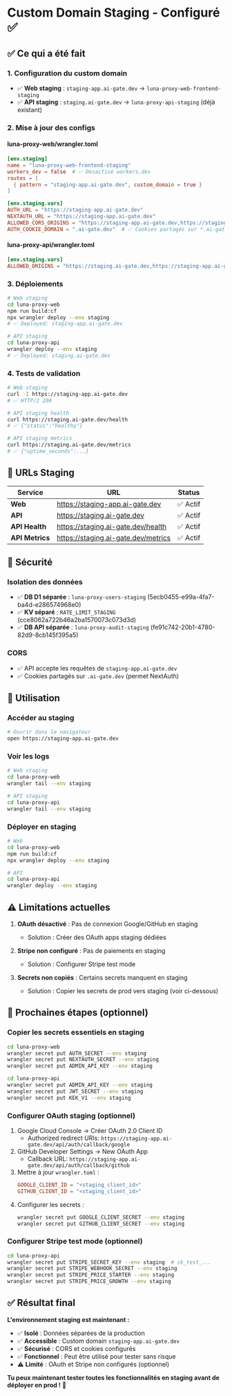 # Custom Domain Staging - Configuré ✅

## ✅ Ce qui a été fait

### 1. Configuration du custom domain
- ✅ **Web staging** : `staging-app.ai-gate.dev` → `luna-proxy-web-frontend-staging`
- ✅ **API staging** : `staging.ai-gate.dev` → `luna-proxy-api-staging` (déjà existant)

### 2. Mise à jour des configs

#### luna-proxy-web/wrangler.toml
```toml
[env.staging]
name = "luna-proxy-web-frontend-staging"
workers_dev = false  # ✅ Désactivé workers.dev
routes = [
  { pattern = "staging-app.ai-gate.dev", custom_domain = true }
]

[env.staging.vars]
AUTH_URL = "https://staging-app.ai-gate.dev"
NEXTAUTH_URL = "https://staging-app.ai-gate.dev"
ALLOWED_CORS_ORIGINS = "https://staging-app.ai-gate.dev,https://staging.ai-gate.dev"
AUTH_COOKIE_DOMAIN = ".ai-gate.dev"  # ✅ Cookies partagés sur *.ai-gate.dev
```

#### luna-proxy-api/wrangler.toml
```toml
[env.staging.vars]
ALLOWED_ORIGINS = "https://staging.ai-gate.dev,https://staging-app.ai-gate.dev,http://localhost:3000,http://localhost:3002"
```

### 3. Déploiements
```bash
# Web staging
cd luna-proxy-web
npm run build:cf
npx wrangler deploy --env staging
# ✅ Deployed: staging-app.ai-gate.dev

# API staging
cd luna-proxy-api
wrangler deploy --env staging
# ✅ Deployed: staging.ai-gate.dev
```

### 4. Tests de validation
```bash
# Web staging
curl -I https://staging-app.ai-gate.dev
# ✅ HTTP/2 200

# API staging health
curl https://staging.ai-gate.dev/health
# ✅ {"status":"healthy"}

# API staging metrics
curl https://staging.ai-gate.dev/metrics
# ✅ {"uptime_seconds":...}
```

## 🎯 URLs Staging

| Service | URL | Status |
|---------|-----|--------|
| **Web** | https://staging-app.ai-gate.dev | ✅ Actif |
| **API** | https://staging.ai-gate.dev | ✅ Actif |
| **API Health** | https://staging.ai-gate.dev/health | ✅ Actif |
| **API Metrics** | https://staging.ai-gate.dev/metrics | ✅ Actif |

## 🔐 Sécurité

### Isolation des données
- ✅ **DB D1 séparée** : `luna-proxy-users-staging` (5ecb0455-e99a-4fa7-ba4d-e286574968e0)
- ✅ **KV séparé** : `RATE_LIMIT_STAGING` (cce8062a722b46a2ba1570073c073d3d)
- ✅ **DB API séparée** : `luna-proxy-audit-staging` (fe91c742-20b1-4780-82d9-8cb145f395a5)

### CORS
- ✅ API accepte les requêtes de `staging-app.ai-gate.dev`
- ✅ Cookies partagés sur `.ai-gate.dev` (permet NextAuth)

## 📖 Utilisation

### Accéder au staging
```bash
# Ouvrir dans le navigateur
open https://staging-app.ai-gate.dev
```

### Voir les logs
```bash
# Web staging
cd luna-proxy-web
wrangler tail --env staging

# API staging
cd luna-proxy-api
wrangler tail --env staging
```

### Déployer en staging
```bash
# Web
cd luna-proxy-web
npm run build:cf
npx wrangler deploy --env staging

# API
cd luna-proxy-api
wrangler deploy --env staging
```

## ⚠️ Limitations actuelles

1. **OAuth désactivé** : Pas de connexion Google/GitHub en staging
   - Solution : Créer des OAuth apps staging dédiées

2. **Stripe non configuré** : Pas de paiements en staging
   - Solution : Configurer Stripe test mode

3. **Secrets non copiés** : Certains secrets manquent en staging
   - Solution : Copier les secrets de prod vers staging (voir ci-dessous)

## 🔧 Prochaines étapes (optionnel)

### Copier les secrets essentiels en staging
```bash
cd luna-proxy-web
wrangler secret put AUTH_SECRET --env staging
wrangler secret put NEXTAUTH_SECRET --env staging
wrangler secret put ADMIN_API_KEY --env staging

cd luna-proxy-api
wrangler secret put ADMIN_API_KEY --env staging
wrangler secret put JWT_SECRET --env staging
wrangler secret put KEK_V1 --env staging
```

### Configurer OAuth staging (optionnel)
1. Google Cloud Console → Créer OAuth 2.0 Client ID
   - Authorized redirect URIs: `https://staging-app.ai-gate.dev/api/auth/callback/google`
2. GitHub Developer Settings → New OAuth App
   - Callback URL: `https://staging-app.ai-gate.dev/api/auth/callback/github`
3. Mettre à jour `wrangler.toml` :
   ```toml
   GOOGLE_CLIENT_ID = "<staging_client_id>"
   GITHUB_CLIENT_ID = "<staging_client_id>"
   ```
4. Configurer les secrets :
   ```bash
   wrangler secret put GOOGLE_CLIENT_SECRET --env staging
   wrangler secret put GITHUB_CLIENT_SECRET --env staging
   ```

### Configurer Stripe test mode (optionnel)
```bash
cd luna-proxy-api
wrangler secret put STRIPE_SECRET_KEY --env staging  # sk_test_...
wrangler secret put STRIPE_WEBHOOK_SECRET --env staging
wrangler secret put STRIPE_PRICE_STARTER --env staging
wrangler secret put STRIPE_PRICE_GROWTH --env staging
```

## ✅ Résultat final

**L'environnement staging est maintenant :**
- ✅ **Isolé** : Données séparées de la production
- ✅ **Accessible** : Custom domain `staging-app.ai-gate.dev`
- ✅ **Sécurisé** : CORS et cookies configurés
- ✅ **Fonctionnel** : Peut être utilisé pour tester sans risque
- ⚠️ **Limité** : OAuth et Stripe non configurés (optionnel)

**Tu peux maintenant tester toutes les fonctionnalités en staging avant de déployer en prod !** 🚀
